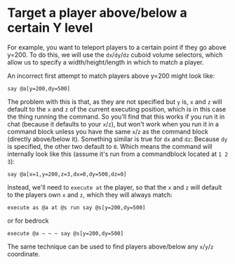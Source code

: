# Target a player above/below a certain Y level

For example, you want to teleport players to a certain point if they go above y=200. To do this, we will use the `dx`/`dy`/`dz` cuboid volume selectors, which allow us to specify a width/height/length in which to match a player.

An incorrect first attempt to match players above y=200 might look like:

    say @a[y=200,dy=500]

The problem with this is that, as they are not specified but `y` is, `x` and `z` will default to the `x` and `z` of the current executing position, which is in this case the thing running the command. So you'll find that this works if you run it in chat (because it defaults to your `x`/`z`), but won't work when you run it in a command block unless you have the same `x`/`z` as the command block (directly above/below it). Something similar is true for `dx` and `dz`: Because `dy` is specified, the other two default to `0`. Which means the command will internally look like this (assume it's run from a commandblock located at `1 2 3`):
   
    say @a[x=1,y=200,z=3,dx=0,dy=500,dz=0]

Instead, we'll need to `execute at` the player, so that the `x` and `z` will default to the players own `x` and `z`, which they will always match:

    execute as @a at @s run say @s[y=200,dy=500]

or for bedrock

    execute @a ~ ~ ~ say @s[y=200,dy=500]

The same technique can be used to find players above/below any `x`/`y`/`z` coordinate.
